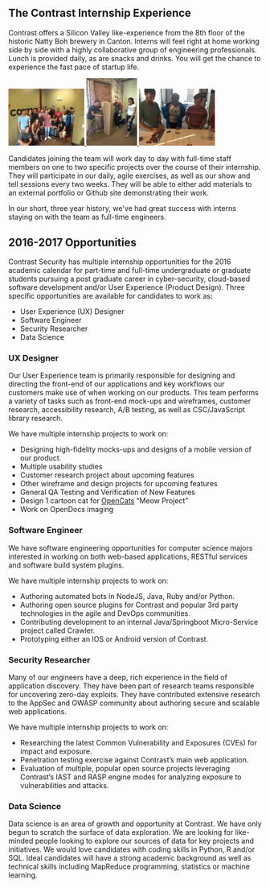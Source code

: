 ## The Contrast Internship Experience
Contrast offers a Silicon Valley like-experience from the 8th floor of the historic Natty Boh brewery in Canton. Interns will feel right at home working side by side with a highly collaborative group of engineering professionals. Lunch is provided daily, as are snacks and drinks. You will get the chance to experience the fast pace of startup life.

<a href="interns.jpg" title="We love to have fun as a team.">
<img src="interns.jpg" width="30%" height="30%" alt="We love to have fun as a team.">
</a>
<a href="intern5.jpg" title="We love to have fun as a team.">
<img src="interns5.jpg" width="20%" height="20%" alt="We love to have fun as a team.">
</a>
<a href="intern6.jpg" title="We love to have fun as a team.">
<img src="interns6.jpg" width="30%" height="30%" alt="We love to have fun as a team.">
</a>


Candidates joining the team will work day to day with full-time staff members on one to two specific projects over the course of their internship. They will participate in our daily, agile exercises, as well as our show and tell sessions every two weeks. They will be able to either add materials to an external portfolio or Github site demonstrating their work. 

In our short, three year history, we've had great success with interns staying on with the team as full-time engineers.

## 2016-2017 Opportunities
Contrast Security has multiple internship opportunities for the 2016 academic calendar for part-time and full-time undergraduate or graduate students pursuing a post graduate career in cyber-security, cloud-based software development and/or User Experience (Product Design). Three specific opportunities are available for candidates to work as:

* User Experience (UX) Designer
* Software Engineer
* Security Researcher
* Data Science

### UX Designer
Our User Experience team is primarily responsible for designing and directing the front-end of our applications and key workflows our customers make use of when working on our products. This team performs a variety of tasks such as front-end mock-ups and wireframes, customer research, accessibility research, A/B testing, as well as CSC/JavaScript library research.

We have multiple internship projects to work on:

* Designing high-fidelity mocks-ups and designs of a mobile version of our product.
* Multiple usability studies
* Customer research project about upcoming features
* Other wireframe and design projects for upcoming features
* General QA Testing and Verification of New Features
* Design 1 cartoon cat for [OpenCats](http://contrast-security-oss.github.io/meow/index.html) “Meow Project”
* Work on OpenDocs imaging

### Software Engineer
We have software engineering opportunities for computer science majors interested in working on both web-based applications, RESTful services and software build system plugins.

We have multiple internship projects to work on:

* Authoring automated bots in NodeJS, Java, Ruby and/or Python.
* Authoring open source plugins for Contrast and popular 3rd party technologies in the agile and DevOps communities.
* Contributing development to an internal Java/Springboot Micro-Service project called Crawler.
* Prototyping either an IOS or Android version of Contrast.  

### Security Researcher
Many of our engineers have a deep, rich experience in the field of application discovery. They have been part of research teams responsible for uncovering zero-day exploits. They have contributed extensive research to the AppSec and OWASP community about authoring secure and scalable web applications. 

We have multiple internship projects to work on:

* Researching the latest Common Vulnerability and Exposures (CVEs) for impact and exposure.
* Penetration testing exercise against Contrast’s main web application.
* Evaluation of multiple, popular open source projects leveraging Contrast’s IAST and RASP engine modes for analyzing exposure to vulnerabilities and attacks.


### Data Science
Data science is an area of growth and opportunity at Contrast. We have only begun to scratch the surface of data exploration. We are looking for like-minded people looking to explore our sources of data for key projects and initiatives. We would love candidates with coding skills in Python, R and/or SQL. Ideal candidates will have a strong academic background as well as technical skills including MapReduce programming, statistics or machine learning.